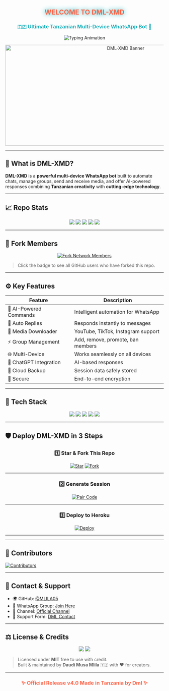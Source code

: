 <h2 align="center" style="color:#FF6347; text-shadow:0 0 15px #1BAFBA;">WELCOME TO DML-XMD</h2>

<h3 align="center" style="color:#1BAFBA; font-weight:bold;">
🇹🇿 Ultimate Tanzanian Multi-Device WhatsApp Bot 🤖
</h3>

<p align="center">
  <img src="https://readme-typing-svg.herokuapp.com?font=Fira+Code&weight=600&size=25&duration=3000&pause=1000&color=FF6347&center=true&width=900&height=100&lines=HELLO+WORLD!+👋;MEET+DML-XMD+🤖;REVOLUTIONIZING+WHATSAPP+AUTOMATION;MADE+IN+TANZANIA+BY+DML+💻;FAST+EFFICIENT+AND+SMART+🔥" alt="Typing Animation">
</p>

<p align="center">
  <img alt="DML-XMD Banner" width="750" height="320" src="https://files.catbox.moe/emdr5h.jpg">
</p>

---

## 🚀 What is DML-XMD?

**DML-XMD** is a **powerful multi-device WhatsApp bot** built to automate chats, manage groups, send and receive media, and offer AI-powered responses combining **Tanzanian creativity** with **cutting-edge technology**.

---

## 📈 Repo Stats

<p align="center">
  <img src="https://img.shields.io/github/stars/MLILA05/DML-XMD?style=for-the-badge&logo=github&color=FF6347">
  <img src="https://img.shields.io/github/license/MLILA05/DML-XMD?style=for-the-badge&color=orange">
  <img src="https://img.shields.io/github/repo-size/MLILA05/DML-XMD?style=for-the-badge&color=purple">
  <img src="https://img.shields.io/github/last-commit/MLILA05/DML-XMD?style=for-the-badge&color=yellow">
  <img src="https://komarev.com/ghpvc/?username=MLILA05&label=Profile+Views&color=1BAFBA&style=for-the-badge">
</p>

---

## 🔱 Fork Members

<p align="center">
  <a href="https://github.com/MLILA05/DML-XMD/network/members" target="_blank">
    <img src="https://img.shields.io/badge/VIEW_FORKS-1BAFBA?style=for-the-badge&logo=git&logoColor=white" alt="Fork Network Members">
  </a>
</p>

> Click the badge to see all GitHub users who have forked this repo.

---

## ⚙️ Key Features

| Feature | Description |
|---------|-------------|
| 🤖 AI-Powered Commands | Intelligent automation for WhatsApp |
| 💬 Auto Replies | Responds instantly to messages |
| 🎵 Media Downloader | YouTube, TikTok, Instagram support |
| ⚡ Group Management | Add, remove, promote, ban members |
| 🌐 Multi-Device | Works seamlessly on all devices |
| 🧠 ChatGPT Integration | AI-based responses |
| 💾 Cloud Backup | Session data safely stored |
| 🔐 Secure | End-to-end encryption |

---

## 🧰 Tech Stack

<p align="center">
  <img src="https://img.shields.io/badge/Node.js-339933?style=for-the-badge&logo=node.js&logoColor=white"/>
  <img src="https://img.shields.io/badge/Baileys-MD-blue?style=for-the-badge&logo=whatsapp"/>
  <img src="https://img.shields.io/badge/JavaScript-F7DF1E?style=for-the-badge&logo=javascript&logoColor=black"/>
  <img src="https://img.shields.io/badge/Heroku-430098?style=for-the-badge&logo=heroku&logoColor=white"/>
  <img src="https://img.shields.io/badge/VS_Code-007ACC?style=for-the-badge&logo=visualstudiocode&logoColor=white"/>
</p>

---

## 🛡️ Deploy DML-XMD in 3 Steps

<div align="center">

### 1️⃣ Star & Fork This Repo

[![Star](https://img.shields.io/github/stars/MLILA05/DML-XMD?label=Star&style=for-the-badge&logo=github)](https://github.com/MLILA05/DML-XMD/stargazers)
[![Fork](https://img.shields.io/github/forks/MLILA05/DML-XMD?label=Fork&style=for-the-badge&logo=github)](https://github.com/MLILA05/DML-XMD/forks)

---

### 2️⃣ Generate Session

[![Pair Code](https://img.shields.io/badge/GET_PAIR_CODE-1BAFBA?style=for-the-badge&logo=connectdevelop&logoColor=white)](https://dml-new-session.onrender.com)

---

### 3️⃣ Deploy to Heroku

[![Deploy](https://img.shields.io/badge/DEPLOY_TO_HEROKU-430098?style=for-the-badge&logo=heroku&logoColor=white)](https://dashboard.heroku.com/new?template=https://github.com/MLILA05/DML-XMD)

</div>

---


---

## 🧩 Contributors

[![Contributors](https://contrib.rocks/image?repo=MLILA05/DML-XMD)](https://github.com/MLILA05/DML-XMD/graphs/contributors)

---

## 💬 Contact & Support

- 🌍 GitHub: [@MLILA05](https://github.com/MLILA05)  
- 💬 WhatsApp Group: [Join Here](https://chat.whatsapp.com/FunyTxSwaKI7E5Q4z8YGbS)  
- 📢 Channel: [Official Channel](https://whatsapp.com/channel/0029VbBTnYe4yltFjGWi8K1g)  
- 💬 Support Form: [DML Contact](https://dml-contact.vercel.app)

---

## ⚖️ License & Credits

<p align="center">
  <img src="https://img.shields.io/badge/License-MIT-orange?style=for-the-badge"/>
  <img src="https://img.shields.io/badge/Credits-DML_Team-1BAFBA?style=for-the-badge"/>
</p>

> Licensed under **MIT**  free to use with credit.  
> Built & maintained by **Daudi Musa Mlila** 🇹🇿 with ❤️ for creators.

---

<h3 align="center" style="color:#FF6347;">
✨ Official Release v4.0 Made in Tanzania by Dml ✨
</h3>
